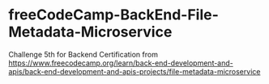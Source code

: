 # freeCodeCamp-BackEnd-File-Metadata-Microservice
Challenge 5th for Backend Certification from https://www.freecodecamp.org/learn/back-end-development-and-apis/back-end-development-and-apis-projects/file-metadata-microservice
